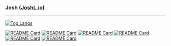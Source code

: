 ### Josh ([JoshL.io](https://JoshL.io))
________________

[![Top Langs](https://github-readme-stats.vercel.app/api/top-langs/?username=JoshSCF&layout=compact)](https://github.com/JoshSCF/github-readme-stats)

[![README Card](https://github-readme-stats.vercel.app/api/pin/?username=ScriptersCF&repo=mr-script-bot)](https://github.com/ScriptersCF/mr-script-bot)
[![README Card](https://github-readme-stats.vercel.app/api/pin/?username=ScriptersCF&repo=custom_donations)](https://github.com/ScriptersCF/custom_donations)
[![README Card](https://github-readme-stats.vercel.app/api/pin/?username=JoshSCF&repo=discord-auto-translate)](https://github.com/JoshSCF/discord-auto-translate)
[![README Card](https://github-readme-stats.vercel.app/api/pin/?username=JoshSCF&repo=mkwii-voice-chat)](https://github.com/JoshSCF/mkwii-voice-chat)
[![README Card](https://github-readme-stats.vercel.app/api/pin/?username=JoshSCF&repo=discord-auto-slowmode)](https://github.com/JoshSCF/discord-auto-slowmode)
[![README Card](https://github-readme-stats.vercel.app/api/pin/?username=JoshSCF&repo=roblox-pacman)](https://github.com/JoshSCF/roblox-pacman)

<!--
**JoshSCF/JoshSCF** is a ✨ _special_ ✨ repository because its `README.md` (this file) appears on your GitHub profile.

Here are some ideas to get you started:

- 🔭 I’m currently working on ...
- 🌱 I’m currently learning ...
- 👯 I’m looking to collaborate on ...
- 🤔 I’m looking for help with ...
- 💬 Ask me about ...
- 📫 How to reach me: ...
- 😄 Pronouns: ...
- ⚡ Fun fact: ...
-->
